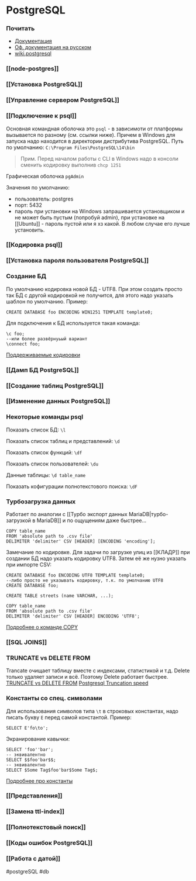 # PostgreSQL
### Почитать
- [Документация](https://www.postgresql.org/docs/)
- [Оф. документация на русском](https://postgrespro.ru/docs/postgresql)
- [wiki.postgresql](https://wiki.postgresql.org/wiki/Main_Page/ru)

### [[node-postgres]]

### [[Установка PostgreSQL]]
### [[Управление сервером PostgreSQL]]

### [[Подключение к psql]]

Основная командная оболочка это `psql` - в зависимоти от платформы вызывается по разному (см. ссылки ниже). Причем в Windows для запуска надо находится в директории дистрибутива PostgreSQL. Путь по умолчанию: 
`C:\Program Files\PostgreSQL\14\bin`

> Прим. Перед началом работы с CLI в Windows надо в консоли сменить кодировку выполнив `chcp 1251`

Графическая оболочка `pgAdmin`

Значения по умолчанию:
* пользователь: postgres
* порт: 5432
* пароль при установки на Windows запрашивается установщиком и не может быть пустым (попробуй admin), при установке на [[Ubuntu]] - пароль пустой или я хз какой. В любом случае его лучше установить.

### [[Кодировка psql]]

### [[Установка пароля пользователя PostgreSQL]]
### Создание БД
По умолчанию кодировка новой БД - UTF8. При этом создать просто так БД с другой кодировкой не получится, для этого надо указать шаблон по умолчанию. Пример:
```
CREATE DATABASE foo ENCODING WIN1251 TEMPLATE template0;
```
Для подключения к БД используется такая команда:
```
\c foo;
--или более развёрнуьый вариант
\connect foo;
```

[Поддерживаемые кодировки](https://www.postgresql.org/docs/current/multibyte.html#:~:text=The%20character%20set%20support%20in,8%2C%20and%20Mule%20internal%20code.)

### [[Дамп БД PostgreSQL]]
### [[Создание таблиц PostgreSQL]]
### [[Изменение данных PostgreSQL]]
### Некоторые команды psql
Показать список БД:
`\l`

Показать список таблиц и представлений:
`\d`

Показать список функций:
`\df`

Показать список пользователей:
`\du`

Данные таблицы:
`\d table_name`

Показать кофигурации полнотекстового поиска:
`\dF`

### Турбозагрузка данных
Работает по аналогии с [[Турбо экспорт данных MariaDB|турбо-загрузкой в MariaDB]] и по ощущениям даже быстрее...
```
COPY table_name
FROM 'absolute path to .csv file'
DELIMITER 'delimiter' CSV [HEADER] [ENCODING 'encoding'];
```
Замечание по кодировке. Для задачи по загрузке улиц из [[КЛАДР]] при создании БД надо указать кодировку UTF8. Затем её же нузно указать при импорте CSV:
```
CREATE DATABASE foo ENCODING UTF8 TEMPLATE template0;
--либо просто не указывать кодировку, т.к. по умолчанию UTF8
CREATE DATABASE foo;

CREATE TABLE streets (name VARCHAR, ...);

COPY table_name
FROM 'absolute path to .csv file'
DELIMITER 'delimiter' CSV [HEADER] ENCODING 'UTF8';
```
[Подробнее о команде COPY](https://www.postgresql.org/docs/current/sql-copy.html)

### [[SQL JOINS]]

### TRUNCATE vs DELETE FROM
Trancate очищает таблицу вместе с индексами, статистикой и т.д. Delete только удаляет записи и всё. Поэтому Delete работает быстрее.
[TRUNCATE vs DELETE FROM](https://www.lob.com/blog/truncate-vs-delete-efficiently-clearing-data-from-a-postgres-table)
[Postgresql Truncation speed](https://stackoverflow.com/questions/11419536/postgresql-truncation-speed)

### Константы со спец. символами
Для использования символов типа `\t` в строковых константах, надо писать букву `E` перед самой константой. Пример:
```
SELECT E'fo\to';
```
Экранирование кавычки:
```
SELECT 'foo''bar';
-- эквивалентно
SELECT $$foo'bar$$;
-- эквивалентно
SELECT $Some Tag$foo'bar$Some Tag$;
```
[Подробнее про константы](https://www.postgresql.org/docs/current/sql-syntax-lexical.html#SQL-SYNTAX-CONSTANTS)
### [[Представления]]
### [[Замена ttl-index]]
### [[Полнотекстовый поиск]]
### [[Коды ошибок PostgreSQL]]

### [[Работа с датой]]

#postgreSQL #db